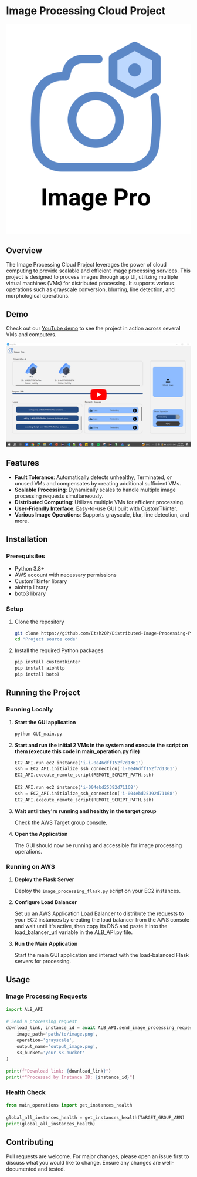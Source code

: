 # Image Processing Cloud Project

<div align ="center">
  <img src="Project%20source%20code/GUI_needed_files/Image_Pro.png" alt="Logo"/>
</div>

## Overview

The Image Processing Cloud Project leverages the power of cloud computing to provide scalable and efficient image processing services. This project is designed to process images through app UI, utilizing multiple virtual machines (VMs) for distributed processing. It supports various operations such as grayscale conversion, blurring, line detection, and morphological operations.

## Demo

Check out our [YouTube demo](https://youtu.be/1xnuI-0nm1c) to see the project in action across several VMs and computers.

<div align ="center">
  <a href="https://youtu.be/1xnuI-0nm1c" target="_blank" title="Demo video link">
    <img src="Project%20source%20code/GUI_needed_files/Image_Demo_Video.png" alt="Demo video link" title="Demo video link"/>
  </a>
</div>

## Features

- **Fault Tolerance**: Automatically detects unhealthy, Terminated, or unused VMs and compensates by creating additional sufficient VMs.
- **Scalable Processing**: Dynamically scales to handle multiple image processing requests simultaneously.
- **Distributed Computing**: Utilizes multiple VMs for efficient processing.
- **User-Friendly Interface**: Easy-to-use GUI built with CustomTkinter.
- **Various Image Operations**: Supports grayscale, blur, line detection, and more.

## Installation

### Prerequisites

- Python 3.8+
- AWS account with necessary permissions
- CustomTkinter library
- aiohttp library
- boto3 library

### Setup

1. Clone the repository

    ```bash
    git clone https://github.com/Etsh20P/Distributed-Image-Processing-Project.git
    cd "Project source code"
    ```

2. Install the required Python packages

    ```bash
    pip install customtkinter
    pip install aiohttp
    pip install boto3

    ```

## Running the Project

### Running Locally

1. **Start the GUI application**

    ```bash
    python GUI_main.py
    ```

2. **Start and run the initial 2 VMs in the system and execute the script on them (execute this code in main_operation.py file)**

    ```python
    EC2_API.run_ec2_instance('i-i-0e46dff152f7d1361')
    ssh = EC2_API.initialize_ssh_connection('i-0e46dff152f7d1361')
    EC2_API.execute_remote_script(REMOTE_SCRIPT_PATH,ssh)
    
    EC2_API.run_ec2_instance('i-004ebd25392d71168')
    ssh = EC2_API.initialize_ssh_connection('i-004ebd25392d71168')
    EC2_API.execute_remote_script(REMOTE_SCRIPT_PATH,ssh)
    ```

3. **Wait until they're running and healthy in the target group**

    Check the AWS Target group console.


4. **Open the Application**

    The GUI should now be running and accessible for image processing operations.

### Running on AWS

1. **Deploy the Flask Server**

    Deploy the `image_processing_flask.py` script on your EC2 instances.

2. **Configure Load Balancer**

    Set up an AWS Application Load Balancer to distribute the requests to your EC2 instances by creating the load balancer from the AWS console
    and wait until it's active, then copy its DNS and paste it into the load_balancer_url variable in the ALB_API.py file.

3. **Run the Main Application**

    Start the main GUI application and interact with the load-balanced Flask servers for processing.

## Usage

### Image Processing Requests

  ```python
  import ALB_API

  # Send a processing request
  download_link, instance_id = await ALB_API.send_image_processing_request(
      image_path='path/to/image.png',
      operation='grayscale',
      output_name='output_image.png',
      s3_bucket='your-s3-bucket'
  )

  print(f"Download link: {download_link}")
  print(f"Processed by Instance ID: {instance_id}")
  ```

### Health Check

  ```python
  from main_operations import get_instances_health

  global_all_instances_health = get_instances_health(TARGET_GROUP_ARN)
  print(global_all_instances_health)
  ```

## Contributing

Pull requests are welcome. For major changes, please open an issue first to discuss what you would like to change. Ensure any changes are well-documented and tested.


